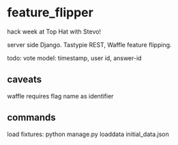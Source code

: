 feature_flipper
===============

hack week at Top Hat with Stevo!

server side Django. Tastypie REST, Waffle feature flipping.


todo:
vote model: timestamp, user id, answer-id


caveats
-------

waffle requires flag name as identifier



commands
--------

load fixtures: python manage.py loaddata initial_data.json
